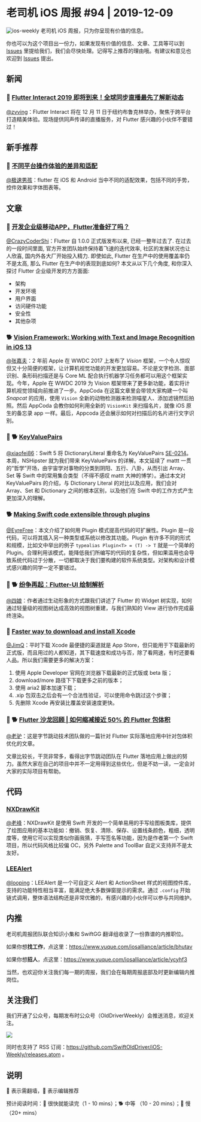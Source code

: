 # 老司机 iOS 周报 #94 | 2019-12-09

![ios-weekly](https://github.com/SwiftOldDriver/iOS-Weekly/blob/master/assets/ios-weekly.png?raw=true)
老司机 iOS 周报，只为你呈现有价值的信息。

你也可以为这个项目出一份力，如果发现有价值的信息、文章、工具等可以到 [Issues](https://github.com/SwiftOldDriver/iOS-Weekly/issues) 里提给我们，我们会尽快处理。记得写上推荐的理由哦。有建议和意见也欢迎到 [Issues](https://github.com/SwiftOldDriver/iOS-Weekly/issues) 提出。

## 新闻

### 🐎 [Flutter Interact 2019 即将到来！全球同步直播最先了解新动态](https://mp.weixin.qq.com/s/28hbpByPwjSNETO0W8b4GQ)

[@zvving](https://github.com/zvving)：Flutter Interact 将在 12 月 11 日于纽约布鲁克林举办，聚焦于跨平台打造精美体验。现场提供同声传译的直播服务，对 Flutter 感兴趣的小伙伴不要错过！

## 新手推荐

### 🐎 [不同平台操作体验的差异和适配](https://mp.weixin.qq.com/s/Ze4m95HeFoUXoP7FLbHcmQ)

[@极速男孩](https://github.com/ztlyyznf001)：flutter 在 iOS 和 Android 当中不同的适配效果，包括不同的手势，控件效果和字体图表等。


## 文章

### 🐢 [开发企业级移动APP，Flutter准备好了吗？](https://mp.weixin.qq.com/s/M8x44Fb0NdLlr0TfKo_1wA)

[@CrazyCoderShi](https://github.com/CrazyCoderShi)：Flutter 自 1.0.0 正式版发布以来, 已经一整年过去了. 在过去的一段时间里面, 官方开发团队始终保持着飞速的迭代效率, 社区的发展状况也让人欣喜, 国内外各大厂开始投入精力. 即使如此, Flutter 在生产中的使用覆盖率仍不是太高, 那么 Flutter 在生产中的表现到底如何? 本文从以下几个角度, 和你深入探讨 Flutter 企业级开发的方方面面:

- 架构
- 开发环境
- 用户界面
- 访问硬件功能
- 安全性
- 其他杂项


### 🐕 [Vision Framework: Working with Text and Image Recognition in iOS 13](https://www.appcoda.com/animal-recognition-vision-framework/)

[@张嘉夫](https://github.com/josephchang10)：2 年前 Apple 在 WWDC 2017 上发布了 *Vision* 框架，一个令人惊叹但又十分简便的框架，让计算机视觉功能的开发更加容易。不论是文字检测、面部识别、条形码扫描还是与 Core ML 配合执行机器学习任务都可以用这个框架实现。今年，Apple 在 WWDC 2019 为 Vision 框架带来了更多新功能，着实将计算机视觉领域向前推进了一步。AppCoda 在这篇文章里会带领大家构建一个叫 *Snapcat* 的应用，使用 `Vision` 全新的动物检测器来检测喵星人、添加滤镜然后拍照。然后 AppCoda 会教你如何利用全新的 `VisionKit` 来扫描名片，就像 iOS 原生的备忘录 app 一样。最后，Appcoda 还会展示如何对扫描后的名片进行文字识别。

### 🌟 🐕 [Key​Value​Pairs](https://nshipster.com/keyvaluepairs/)

[@xiaofei86](https://weibo.com/xuyafei86)：Swift 5 将 DictionaryLiteral 重命名为 KeyValuePairs [SE-0214](https://github.com/apple/swift-evolution/blob/master/proposals/0214-DictionaryLiteral.md)。本周，NSHipster 就为我们带来 KeyValuePairs 的详解。本文延续了 mattt 一贯的“哲学”开场，由宇宙学对事物的分类到阴阳、五行、八卦，从而引出 Array、Set 等 Swift 中的常用集合类型（不得不感叹 mattt 大神的博学）。通过本文对 KeyValuePairs 的介绍，与 Dictionary Literal 的对比以及应用，我们会对 Array、Set 和 Dictionary 之间的根本区别，以及他们在 Swift 中的工作方式产生更加深入的理解。

### 🐕 [Making Swift code extensible through plugins](https://www.swiftbysundell.com/articles/making-swift-code-extensible-through-plugins/)

[@EyreFree](https://github.com/EyreFree)：本文介绍了如何用 Plugin 模式提高代码的可扩展性。Plugin 是一段代码，可以将其插入另一种类型或系统以修改其功能。Plugin 有许多不同的形式和规模，比如文中举出的例子 `typealias Plugin<T> = (T) -> T` 就是一个简单的 Plugin。合理利用该模式，能降低我们所编写的代码的复杂性，但如果滥用也会导致系统代码过于分散，一切都取决于我们要构建的软件系统类型。对架构和设计模式感兴趣的同学一定不要错过。

### 🌟 🐕 [纷争再起：Flutter-UI 绘制解析](https://juejin.im/post/5c866cf6f265da2de165d89d)

[@四娘](https://kemchenj.github.io)：作者通过生动形象的方式跟我们讲述了 Flutter 的 Widget 树实现，如何通过轻量级的视图树达成高效的视图树重建，与我们熟知的 View 进行协作完成最终渲染。

### 🐎 [Faster way to download and install Xcode](https://blog.kulman.sk/faster-way-to-download-and-install-xcode/)

[@JimQ](https://github.com/waz0820)：平时下载 Xcode 最便捷的渠道就是 App Store，但只能用于下载最新的正式版，而且用过的人都知道，其下载速度和成功与否，除了看网速，有时还要看人品。所以我们需要更多的解决方案：

1. 使用 Apple Developer 官网在浏览器下载最新的正式版或 beta 版；
2. download/more 路径下下载更多之前的版本；
3. 使用 aria2 脚本加速下载；
4. .xip 包双击之后会有一个合法性验证，可以使用命令跳过这个步骤；
5. 先删除 Xcode 再安装比覆盖安装速度更快。

### 🌟 🐕 [​Flutter 沙龙回顾 | 如何缩减接近 50% 的 Flutter 包体积](https://mp.weixin.qq.com/s/Ls3cDcqjlyOX80PXUO0wRw)
[@老驴](https://www.weibo.com/6090610445)：这是字节跳动技术团队做的一篇针对 Flutter 实际落地应用中针对包体积优化的文章。

文章比较长，干货非常多，看得出字节跳动团队在 Flutter 落地应用上做出的努力。虽然大家在自己的项目中并不一定用得到这些优化，但是不妨一读，一定会对大家的实际项目有帮助。


## 代码

### [NXDrawKit](https://github.com/Nicejinux/NXDrawKit)

[@老峰](https://GesanTung.github.io/)：NXDrawKit 是使用 Swift 开发的一个简单易用的手写绘图板类库，提供了绘图应用的基本功能如：撤销、恢复、清除、保存、设置线条颜色，粗细，透明度等，使用它可以实现类似你画我猜，手写签名等功能，因为是作者第一个 Swift 项目，所以代码风格比较偏 OC，另外 Palette and ToolBar 自定义支持并不是太友好。

### [LEEAlert](https://github.com/lixiang1994/LEEAlert)

[@looping](https://github.com/looping)：LEEAlert 是一个可自定义 Alert 和 ActionSheet 样式的视图控件库，支持的功能特性相当丰富，能满足绝大多数弹窗提示的需求。通过 `.config` 开始链式调用，整体语法结构还是非常优雅的，有感兴趣的小伙伴可以参与共同维护。

## 内推

老司机周报团队联合知识小集和 SwiftGG 翻译组收录了一份靠谱的内推职位。

如果你想**找工作**，点这里：https://www.yuque.com/iosalliance/article/bhutav

如果你想**招人**，点这里：https://www.yuque.com/iosalliance/article/ycyhf3

当然，也欢迎你关注我们每一期的周报，我们会在每期周报底部及时更新编辑内推岗位。

## 关注我们

我们开通了公众号，每期发布时公众号（OldDriverWeekly）会推送消息，欢迎关注。

![](https://github.com/SwiftOldDriver/iOS-Weekly/blob/master/assets/qrcode_for_wechat.jpg?raw=true)

同时也支持了 RSS 订阅：https://github.com/SwiftOldDriver/iOS-Weekly/releases.atom 。

## 说明

🚧 表示需翻墙，🌟 表示编辑推荐

预计阅读时间：🐎 很快就能读完（1 - 10 mins）；🐕 中等 （10 - 20 mins）；🐢 慢（20+ mins）


